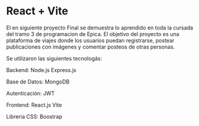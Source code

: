 # React + Vite

El en siguiente proyecto Final se demuestra lo aprendido en toda la cursada del tramo 3 de programacion de Epica. 
El objetivo del proyecto es una plataforma de viajes donde los usuarios puedan registrarse, postear publicaciones con imágenes 
y comentar posteos de otras personas.

Se utilizaron las siguientes tecnologás:

Backend:
    Node.js
    Express.js

Base de Datos:
    MongoDB

Autenticación:
    JWT

Frontend:
    React.js
    Vite

Libreria CSS:
    Boostrap




